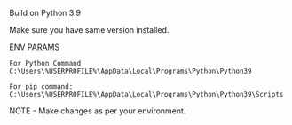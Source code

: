 Build on Python 3.9

Make sure you have same version installed. 


ENV PARAMS

	For Python Command 
	C:\Users\%USERPROFILE%\AppData\Local\Programs\Python\Python39

	For pip command:
	C:\Users\%USERPROFILE%\AppData\Local\Programs\Python\Python39\Scripts


NOTE - Make changes as per your environment. 

